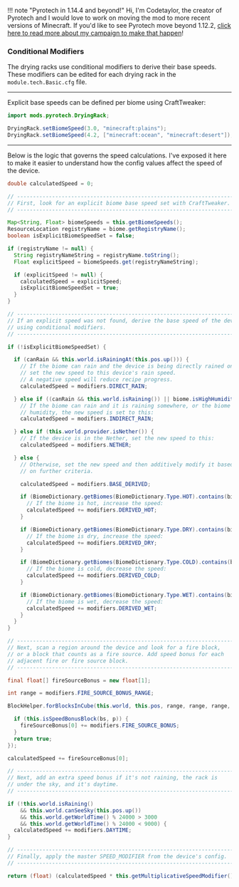 !!! note "Pyrotech in 1.14.4 and beyond!"
    Hi, I'm Codetaylor, the creator of Pyrotech and I would love to work on moving the mod to more recent versions of Minecraft. If you'd like to see Pyrotech move beyond 1.12.2, [click here to read more about my campaign to make that happen](https://bit.ly/2KaxA3Hd)!
    
### Conditional Modifiers

The drying racks use conditional modifiers to derive their base speeds. These modifiers can be edited for each drying rack in the `module.tech.Basic.cfg` file.

---

Explicit base speeds can be defined per biome using CraftTweaker:

```java
import mods.pyrotech.DryingRack;

DryingRack.setBiomeSpeed(3.0, "minecraft:plains");
DryingRack.setBiomeSpeed(4.2, ["minecraft:ocean", "minecraft:desert"]);
```
---

Below is the logic that governs the speed calculations. I've exposed it here to make it easier to understand how the config values affect the speed of the device.

```java
double calculatedSpeed = 0;

// -------------------------------------------------------------------------
// First, look for an explicit biome base speed set with CraftTweaker.
// -------------------------------------------------------------------------

Map<String, Float> biomeSpeeds = this.getBiomeSpeeds();
ResourceLocation registryName = biome.getRegistryName();
boolean isExplicitBiomeSpeedSet = false;

if (registryName != null) {
  String registryNameString = registryName.toString();
  Float explicitSpeed = biomeSpeeds.get(registryNameString);

  if (explicitSpeed != null) {
    calculatedSpeed = explicitSpeed;
    isExplicitBiomeSpeedSet = true;
  }
}

// -------------------------------------------------------------------------
// If an explicit speed was not found, derive the base speed of the device
// using conditional modifiers.
// -------------------------------------------------------------------------

if (!isExplicitBiomeSpeedSet) {

  if (canRain && this.world.isRainingAt(this.pos.up())) {
    // If the biome can rain and the device is being directly rained on,
    // set the new speed to this device's rain speed.
    // A negative speed will reduce recipe progress.
    calculatedSpeed = modifiers.DIRECT_RAIN;

  } else if ((canRain && this.world.isRaining()) || biome.isHighHumidity()) {
    // If the biome can rain and it is raining somewhere, or the biome is high
    // humidity, the new speed is set to this:
    calculatedSpeed = modifiers.INDIRECT_RAIN;

  } else if (this.world.provider.isNether()) {
    // If the device is in the Nether, set the new speed to this:
    calculatedSpeed = modifiers.NETHER;

  } else {
    // Otherwise, set the new speed and then additively modify it based
    // on further criteria.

    calculatedSpeed = modifiers.BASE_DERIVED;

    if (BiomeDictionary.getBiomes(BiomeDictionary.Type.HOT).contains(biome)) {
      // If the biome is hot, increase the speed:
      calculatedSpeed += modifiers.DERIVED_HOT;
    }

    if (BiomeDictionary.getBiomes(BiomeDictionary.Type.DRY).contains(biome)) {
      // If the biome is dry, increase the speed:
      calculatedSpeed += modifiers.DERIVED_DRY;
    }

    if (BiomeDictionary.getBiomes(BiomeDictionary.Type.COLD).contains(biome)) {
      // If the biome is cold, decrease the speed:
      calculatedSpeed += modifiers.DERIVED_COLD;
    }

    if (BiomeDictionary.getBiomes(BiomeDictionary.Type.WET).contains(biome)) {
      // If the biome is wet, decrease the speed:
      calculatedSpeed += modifiers.DERIVED_WET;
    }
  }
}

// -------------------------------------------------------------------------
// Next, scan a region around the device and look for a fire block,
// or a block that counts as a fire source. Add speed bonus for each
// adjacent fire or fire source block.
// -------------------------------------------------------------------------

final float[] fireSourceBonus = new float[1];

int range = modifiers.FIRE_SOURCE_BONUS_RANGE;

BlockHelper.forBlocksInCube(this.world, this.pos, range, range, range, (w, p, bs) -> {

  if (this.isSpeedBonusBlock(bs, p)) {
    fireSourceBonus[0] += modifiers.FIRE_SOURCE_BONUS;
  }
  return true;
});

calculatedSpeed += fireSourceBonus[0];

// -------------------------------------------------------------------------
// Next, add an extra speed bonus if it's not raining, the rack is
// under the sky, and it's daytime.
// -------------------------------------------------------------------------

if (!this.world.isRaining()
    && this.world.canSeeSky(this.pos.up())
    && this.world.getWorldTime() % 24000 > 3000
    && this.world.getWorldTime() % 24000 < 9000) {
  calculatedSpeed += modifiers.DAYTIME;
}

// -------------------------------------------------------------------------
// Finally, apply the master SPEED_MODIFIER from the device's config.
// -------------------------------------------------------------------------

return (float) (calculatedSpeed * this.getMultiplicativeSpeedModifier());
```
